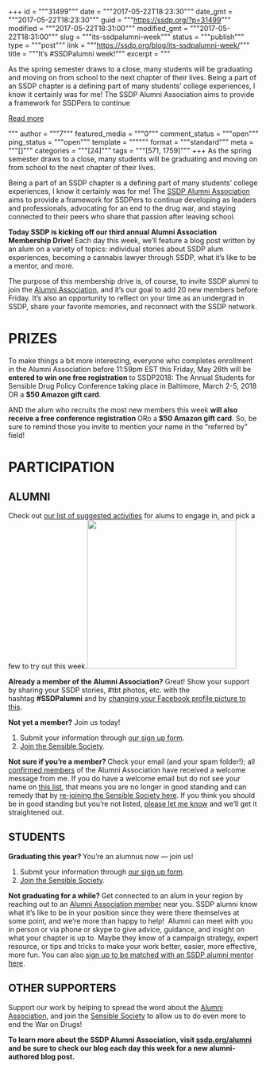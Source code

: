 +++
id = """31499"""
date = """2017-05-22T18:23:30"""
date_gmt = """2017-05-22T18:23:30"""
guid = """https://ssdp.org/?p=31499"""
modified = """2017-05-22T18:31:00"""
modified_gmt = """2017-05-22T18:31:00"""
slug = """its-ssdpalumni-week"""
status = """publish"""
type = """post"""
link = """https://ssdp.org/blog/its-ssdpalumni-week/"""
title = """It&#8217;s #SSDPalumni week!"""
excerpt = """<p>As the spring semester draws to a close, many students will be graduating and moving on from school to the next chapter of their lives. Being a part of an SSDP chapter is a defining part of many students’ college experiences, I know it certainly was for me! The SSDP Alumni Association aims to provide a framework for SSDPers to continue</p>
<div class="h10"></div>
<p><a class="more-link2 flat" href="https://ssdp.org/blog/its-ssdpalumni-week/">Read more</a></p>
"""
author = """7"""
featured_media = """0"""
comment_status = """open"""
ping_status = """open"""
template = """"""
format = """standard"""
meta = """[]"""
categories = """[24]"""
tags = """[571, 1759]"""
+++
As the spring semester draws to a close, many students will be graduating and moving on from school to the next chapter of their lives.

Being a part of an SSDP chapter is a defining part of many students’ college experiences, I know it certainly was for me! The <a href="http://ssdp.org/alumni">SSDP Alumni Association</a> aims to provide a framework for SSDPers to continue developing as leaders and professionals, advocating for an end to the drug war, and staying connected to their peers who share that passion after leaving school.

<strong>Today SSDP is kicking off our third annual Alumni Association Membership Drive!</strong> Each day this week, we’ll feature a blog post written by an alum on a variety of topics: individual stories about SSDP alum experiences, becoming a cannabis lawyer through SSDP, what it&#8217;s like to be a mentor, and more.

The purpose of this membership drive is, of course, to invite SSDP alumni to join the <a href="http://ssdp.org/alumni">Alumni Association</a>, and it’s our goal to add 20 new members before Friday. It’s also an opportunity to reflect on your time as an undergrad in SSDP, share your favorite memories, and reconnect with the SSDP network.
<h1>PRIZES</h1>
To make things a bit more interesting, everyone who completes enrollment in the Alumni Association before 11:59pm EST this Friday, May 26th will be <strong>entered to win one free registration </strong>to SSDP2018: The Annual Students for Sensible Drug Policy Conference taking place in Baltimore, March 2-5, 2018 OR a <strong>$50 Amazon gift card</strong>.

AND the alum who recruits the most new members this week <strong>will also receive a free conference registration </strong>ORo a<strong> $50 Amazon gift card</strong>. So, be sure to remind those you invite to mention your name in the “referred by” field!
<h1>PARTICIPATION</h1>
<h2><b>ALUMNI</b></h2>
Check out <a href="http://ssdp.org/alumni">our list of suggested activities</a> for alums to engage in, and pick a few to try out this week.<img class="wp-image-18751 size-medium alignright" src="https://ssdp.org/assets/alumni-association-square-2016-membership-drive-300x300.jpg" width="300" height="300" />

<b>Already a member of the Alumni Association?</b> Great! Show your support by sharing your SSDP stories, #tbt photos, etc. with the hashtag <strong>#SSDPalumni</strong> and by <a class="fancybox image" href="http://ssdp.org/assets/alumni-association-square-2016-membership-drive.jpg">changing your Facebook profile picture to this</a>.

<b>Not yet a member?</b> Join us today!
<ol>
 	<li>Submit your information through <a href="https://docs.google.com/a/ssdp.org/forms/d/e/1FAIpQLSc91xOTt1uLVJ7iWsZLTBgon-pWFG_5dVUssVSr5AFEgmuo_w/viewform">our sign up form</a>.</li>
 	<li><a href="https://ssdp.nationbuilder.com/alumni_supporter">Join the Sensible Society</a>.</li>
</ol>
<b>Not sure if you’re a member? </b>Check your email (and your spam folder!); all <a href="http://ssdp.org/alumni/members">confirmed members</a> of the Alumni Association have received a welcome message from me. If you do have a welcome email but do not see your name on <a href="http://ssdp.org/alumni/members">this list</a>, that means you are no longer in good standing and can remedy that by <a href="https://ssdp.nationbuilder.com/alumni_supporter">re-joining the Sensible Society here</a>. If you think you should be in good standing but you&#8217;re not listed, <a href="mailto:stacia@ssdp.org">please let me know</a> and we’ll get it straightened out.
<h2><b>STUDENTS</b></h2>
<b>Graduating this year? </b>You’re an alumnus now — join us!
<ol>
 	<li>Submit your information through <a href="https://docs.google.com/a/ssdp.org/forms/d/e/1FAIpQLSc91xOTt1uLVJ7iWsZLTBgon-pWFG_5dVUssVSr5AFEgmuo_w/viewform">our sign up form</a>.</li>
 	<li><a href="https://ssdp.nationbuilder.com/alumni_supporter">Join the Sensible Society</a>.<strong> </strong></li>
</ol>
<b>Not graduating for a while? </b>Get connected to an alum in your region by reaching out to an <a href="http://ssdp.org/alumni/members">Alumni Association member</a> near you. SSDP alumni know what it’s like to be in your position since they were there themselves at some point, and we’re more than happy to help!  Alumni can meet with you in person or via phone or skype to give advice, guidance, and insight on what your chapter is up to. Maybe they know of a campaign strategy, expert resource, or tips and tricks to make your work better, easier, more effective, more fun. You can also <a href="https://docs.google.com/a/ssdp.org/forms/d/e/1FAIpQLSczeniWDyzmWv_FxQvJMuV04DrmZmr49gp5dWvY2OvuDmDWUw/viewform">sign up to be matched with an SSDP alumni mentor here</a>.
<h2><b>OTHER SUPPORTERS</b></h2>
Support our work by helping to spread the word about the <a href="http://ssdp.org/alumni">Alumni Association</a>, and join the <a href="https://ssdp.nationbuilder.com/sensible_society">Sensible Society</a> to allow us to do even more to end the War on Drugs!

<b>To learn more about the SSDP Alumni Association, visit <a href="http://ssdp.org/alumni">ssdp.org/alumni</a> and be sure to check our blog each day this week for a new alumni-authored blog post.</b>
